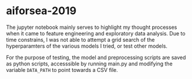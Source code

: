 # aiforsea-2019

The jupyter notebook mainly serves to highlight my thought processes when it came to feature engineering and exploratory data analysis. Due to time constrains, I was not able to attempt a grid search of the hyperparamters of the various models I tried, or test other models.

For the purpose of testing, the model and preprocessing scripts are saved as python scripts, accesssible by running main.py and modifying the variable `DATA_PATH` to point towards a CSV file.
